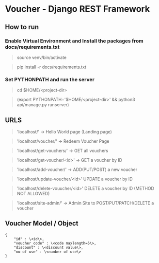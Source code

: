 # Voucher - Django REST Framework

## How to run
### Enable Virtual Environment and Install the packages from docs/requirements.txt
> source venv/bin/activate

> pip install -r docs/requirements.txt

### Set PYTHONPATH and run the server
> cd $HOME/\<project-dir\>

> (export PYTHONPATH='$HOME/\<project-dir\>' && python3 api/manage.py runserver)

## URLS
> 'localhost/' -> Hello World page (Landing page)

> 'localhost/voucher/' -> Redeem Voucher Page

> 'localhost/get-vouchers/' -> GET all vouchers

> 'localhost/get-voucher/\<id\>' -> GET a voucher by ID

> 'localhost/add-voucher/' -> ADD(PUT/POST) a new voucher

> 'localhost/update-voucher/\<id\>' UPDATE a voucher by ID

> 'localhost/delete-vouucher/\<id\>' DELETE a voucher by ID (METHOD NOT ALLOWED)

> 'localhost/site-admin/' -> Admin Site to POST/PUT/PATCH/DELETE a voucher

## Voucher Model / Object
```
{
    "id" : \<id\>,
    "voucher_code" : \<code maxlength=5\>,
    "discount" : \<discount value\>,
    "no of use" : \<number of use\>
}
```
